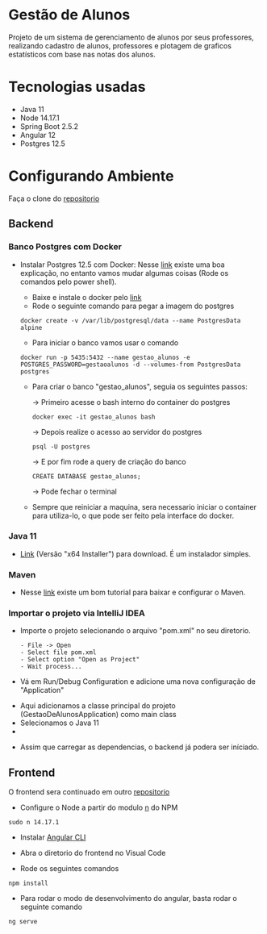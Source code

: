 # Gestão de Alunos

Projeto de um sistema de gerenciamento de alunos por seus professores, realizando cadastro de alunos, professores e plotagem de graficos estatísticos com base nas notas dos alunos.

# Tecnologias usadas

- Java 11
- Node 14.17.1
- Spring Boot 2.5.2
- Angular 12
- Postgres 12.5

# Configurando Ambiente

Faça o clone do [repositorio](https://github.com/chrystian9/gestao-de-alunos)

## Backend

### Banco Postgres com Docker

* Instalar Postgres 12.5 com Docker: Nesse [link](https://elanderson.net/2018/02/setup-postgresql-on-windows-with-docker/) existe uma boa explicação, no entanto vamos mudar algumas coisas (Rode os comandos pelo power shell). 

  - Baixe e instale o docker pelo [link](https://hub.docker.com/editions/community/docker-ce-desktop-windows)
  - Rode o seguinte comando para pegar a imagem do postgres
  ```
  docker create -v /var/lib/postgresql/data --name PostgresData alpine
  ```
  - Para iniciar o banco vamos usar o comando 
  ```
  docker run -p 5435:5432 --name gestao_alunos -e POSTGRES_PASSWORD=gestaoalunos -d --volumes-from PostgresData postgres
  ```
  - Para criar o banco "gestao_alunos", seguia os seguintes passos: 
    
    -> Primeiro acesse o bash interno do container do postgres
    ```
    docker exec -it gestao_alunos bash
    ```
    -> Depois realize o acesso ao servidor do postgres
     ```
    psql -U postgres
    ```
    -> E por fim rode a query de criação do banco
    ```
    CREATE DATABASE gestao_alunos;
    ```
    -> Pode fechar o terminal
  
  - Sempre que reiniciar a maquina, sera necessario iniciar o container para utiliza-lo, o que pode ser feito pela interface do docker.
  
### Java 11

*  [Link](https://www.oracle.com/java/technologies/downloads/#jdk17-windows) (Versão "x64 Installer") para download. É um instalador simples.

### Maven

* Nesse [link](https://dicasdejava.com.br/como-instalar-o-maven-no-windows/) existe um bom tutorial para baixar e configurar o Maven.

### Importar o projeto via IntelliJ IDEA

* Importe o projeto selecionando o arquivo "pom.xml" no seu diretorio.

  ```
  - File -> Open
  - Select file pom.xml
  - Select option "Open as Project"
  - Wait process...
  ```
  
* Vá em Run/Debug Configuration e adicione uma nova configuração de "Application"
 - Aqui adicionamos a classe principal do projeto (GestaoDeAlunosApplication) como main class
 - Selecionamos o Java 11
 - 
* Assim que carregar as dependencias, o backend já podera ser iníciado.

## Frontend

O frontend sera continuado em outro [repositorio](https://github.com/Viniciud/frontend-angular-project/tree/develop)

* Configure o Node a partir do modulo [n](https://www.npmjs.com/package/n) do NPM

```
sudo n 14.17.1
```

* Instalar [Angular CLI](https://www.devmedia.com.br/angular-cli-instalacao/38247)

* Abra o diretorio do frontend no Visual Code

* Rode os seguintes comandos

```
npm install
```

* Para rodar o modo de desenvolvimento do angular, basta rodar o seguinte comando

```
ng serve
```
